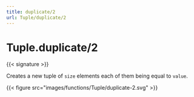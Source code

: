 ```yaml
---
title: duplicate/2
url: Tuple/duplicate/2
---
```


# Tuple.duplicate/2

{{< signature >}}

Creates a new tuple of `size` elements each of them being equal to `value`.

{{< figure src="images/functions/Tuple/duplicate-2.svg" >}}
